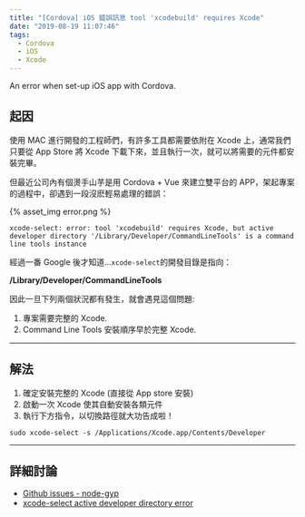 ```yaml
---
title: "[Cordova] iOS 錯誤訊息 tool 'xcodebuild' requires Xcode"
date: "2019-08-19 11:07:46"
tags:
  - Cordova
  - iOS
  - Xcode
---
```


An error when set-up iOS app with Cordova.

<!-- more -->

## 起因

使用 MAC 進行開發的工程師們，有許多工具都需要依附在 Xcode 上，通常我們只要從 App Store 將 Xcode 下載下來，並且執行一次，就可以將需要的元件都安裝完畢。

但最近公司內有個燙手山芋是用 Cordova + Vue 來建立雙平台的 APP，架起專案的過程中，卻遇到一段沒麽輕易處理的錯誤：

{% asset_img error.png %}

```
xcode-select: error: tool 'xcodebuild' requires Xcode, but active developer directory '/Library/Developer/CommandLineTools' is a command line tools instance
```

經過一番 Google 後才知道...`xcode-select`的開發目錄是指向：

**/Library/Developer/CommandLineTools**

因此一旦下列兩個狀況都有發生，就會遇見這個問題:

1. 專案需要完整的 Xcode.
2. Command Line Tools 安裝順序早於完整 Xcode.

---

## 解法

1. 確定安裝完整的 Xcode (直接從 App store 安裝)
2. 啟動一次 Xcode 使其自動安裝各類元件
3. 執行下方指令，以切換路徑就大功告成啦！

```shell
sudo xcode-select -s /Applications/Xcode.app/Contents/Developer
```

---

## 詳細討論

- [Github issues - node-gyp](https://github.com/nodejs/node-gyp/issues/569)
- [xcode-select active developer directory error](https://stackoverflow.com/questions/17980759/xcode-select-active-developer-directory-error/17980786#17980786)
